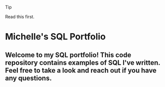 > [!TIP]
> Read this first.


# Michelle's SQL Portfolio
## Welcome to my SQL portfolio! This code repository contains examples of SQL I've written. Feel free to take a look and reach out if you have any questions.
